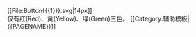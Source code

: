 [[File:Button{{{1}}}.svg|14px]] <noinclude>
<br/>仅有红(Red)、黄(Yellow)、绿(Green)三色。
[[Category:辅助模板|{{PAGENAME}}]]

</noinclude>